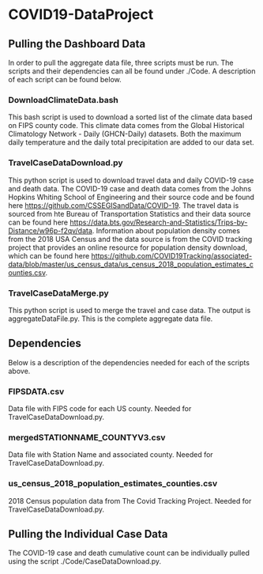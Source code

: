 # COVID19-DataProject

## Pulling the Dashboard Data
In order to pull the aggregate data file, three scripts must be run. The scripts and their dependencies can all be found under ./Code. A description of each script can be found below.

### DownloadClimateData.bash 
This bash script is used to download a sorted list of the climate data based on FIPS county code. This climate data comes from the Global Historical Climatology Network - Daily (GHCN-Daily) datasets. Both the maximum daily temperature and the daily total precipitation are added to our data set.

### TravelCaseDataDownload.py
This python script is used to download travel data and daily COVID-19 case and death data. The COVID-19 case and death data comes from the Johns Hopkins Whiting School of Engineering and their source code and be found here https://github.com/CSSEGISandData/COVID-19. The travel data is sourced from hte Bureau of Transportation Statistics and their data source can be found here https://data.bts.gov/Research-and-Statistics/Trips-by-Distance/w96p-f2qv/data. Information about population density comes from the 2018 USA Census and the data source is from the COVID tracking project that provides an online resource for population density download, which can be found here https://github.com/COVID19Tracking/associated-data/blob/master/us_census_data/us_census_2018_population_estimates_counties.csv.

### TravelCaseDataMerge.py
This python script is used to merge the travel and case data. The output is aggregateDataFile.py. This is the complete aggregate data file.

## Dependencies
Below is a description of the dependencies needed for each of the scripts above.

### FIPSDATA.csv
Data file with FIPS code for each US county. Needed for TravelCaseDataDownload.py.

### mergedSTATIONNAME_COUNTYV3.csv
Data file with Station Name and associated county. Needed for TravelCaseDataDownload.py.

### us_census_2018_population_estimates_counties.csv
2018 Census population data from The Covid Tracking Project. Needed for TravelCaseDataDownload.py.

## Pulling the Individual Case Data

The COVID-19 case and death cumulative count can be individually pulled using the script ./Code/CaseDataDownload.py.

